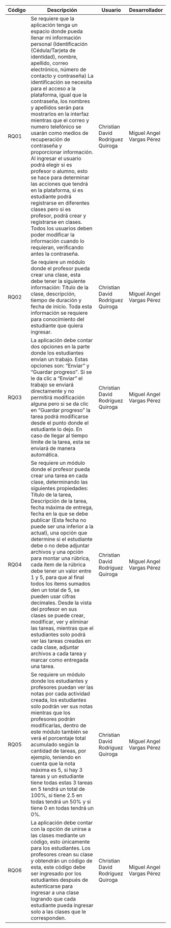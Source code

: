 | Código | Descripción | Usuario | Desarrollador |
|--------------------------|--------------------------------|--------------------------|--------------------------------|
| RQ01 | Se requiere que la aplicación tenga un espacio donde pueda llenar mi información personal (Identificación (Cédula/Tarjeta de identidad), nombre, apellido, correo electrónico, número de contacto y contraseña) La identificación se necesita para el acceso a la plataforma, igual que la contraseña, los nombres y apellidos serán para mostrarlos en la interfaz mientras que el correo y numero telefónico se usarán como medios de recuperación de contraseña y proporcionar información. Al ingresar el usuario podrá elegir si es profesor o alumno, esto se hace para determinar las acciones que tendrá en la plataforma, si es estudiante podrá registrarse en diferentes clases pero si es profesor, podrá crear y registrarse en clases. Todos los usuarios deben poder modificar la información cuando lo requieran, verificando antes la contraseña.| Christian David Rodríguez Quiroga | Miguel Angel Vargas Pérez |
| RQ02 | Se requiere un módulo donde el profesor pueda crear una clase, esta debe tener la siguiente información: Título de la clase, descripción, tiempo de duración y fecha de inicio. Toda esta información se requiere para conocimiento del estudiante que quiera ingresar. | Christian David Rodríguez Quiroga | Miguel Angel Vargas Pérez |
| RQ03 | La aplicación debe contar dos opciones en la parte donde los estudiantes envían un trabajo. Estas opciones son: “Enviar” y “Guardar progreso”. Si se le da clic a “Enviar” el trabajo se enviará directamente y no permitirá modificación alguna pero si se da clic en “Guardar progreso” la tarea podrá modificarse desde el punto donde el estudiante lo dejo. En caso de llegar al tiempo límite de la tarea, esta se enviará de manera automática. | Christian David Rodríguez Quiroga | Miguel Angel Vargas Pérez |
| RQ04 | Se requiere un módulo donde el profesor pueda crear una tarea en cada clase, determinando las siguientes propiedades: Título de la tarea, Descripción de la tarea, fecha máxima de entrega, fecha en la que se debe publicar (Esta fecha no puede ser una inferior a la actual), una opción que determine si el estudiante debe o no debe adjuntar archivos y una opción para montar una rúbrica, cada ítem de la rúbrica debe tener un valor entre 1 y 5, para que al final todos los ítems sumados den un total de 5, se pueden usar cifras decimales. Desde la vista del profesor en sus clases se puede crear, modificar, ver y eliminar las tareas, mientras que el estudiantes solo podrá ver las tareas creadas en cada clase, adjuntar archivos a cada tarea y marcar como entregada una tarea. | Christian David Rodríguez Quiroga | Miguel Angel Vargas Pérez |
| RQ05 | Se requiere un módulo donde los estudiantes y profesores puedan ver las notas por cada actividad creada, los estudiantes solo podrán ver sus notas mientras que los profesores podrán modificarlas, dentro de este módulo también se verá el porcentaje total acumulado según la cantidad de tareas, por ejemplo, teniendo en cuenta que la nota máxima es 5, si hay 3 tareas y un estudiante tiene todas estas 3 tareas en 5 tendrá un total de 100%, si tiene 2.5 en todas tendrá un 50% y si tiene 0 en todas tendrá un 0%. | Christian David Rodríguez Quiroga | Miguel Angel Vargas Pérez |
| RQ06 | La aplicación debe contar con la opción de unirse a las clases mediante un código, esto únicamente para los estudiantes. Los profesores crean su clase y obtendrán un código de esta, este código debe ser ingresado por los estudiantes después de autenticarse para ingresar a una clase logrando que cada estudiante pueda ingresar solo a las clases que le corresponden. | Christian David Rodríguez Quiroga | Miguel Angel Vargas Pérez |






